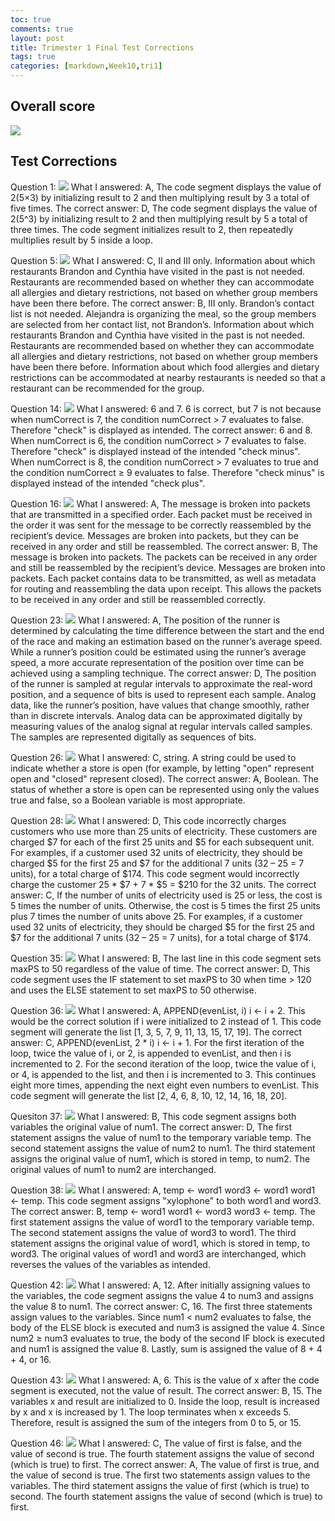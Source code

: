 ```yaml
---
toc: true
comments: true
layout: post
title: Trimester 1 Final Test Corrections
tags: true
categories: [markdown,Week10,tri1]
---
```


## Overall score
<img src= "https://github.com/sarahliu2006/Sarah-Liu/blob/be442d8ab82dce33df918c279086d8aa9180e0f7/images/tri1finalscore.PNG?raw=true">

## Test Corrections

Question 1:
<img src= "https://github.com/sarahliu2006/Sarah-Liu/blob/78b5ee26903e51809da4ffce1d7a33a90d13adda/images/question1csp.PNG?raw=true">
What I answered: A, The code segment displays the value of  2(5×3)  by initializing result to 2 and then multiplying result by 3 a total of five times.
The correct answer: D, The code segment displays the value of  2(5^3)  by initializing result to 2 and then multiplying result by 5 a total of three times. The code segment initializes result to 2, then repeatedly multiplies result by 5 inside a loop. 

Question 5:
<img src= "https://github.com/sarahliu2006/Sarah-Liu/blob/3b97525ee0db2784c0a6a897082acc197d71702a/images/question5csp.PNG?raw=true">
What I answered: C, II and III only. Information about which restaurants Brandon and Cynthia have visited in the past is not needed. Restaurants are recommended based on whether they can accommodate all allergies and dietary restrictions, not based on whether group members have been there before.
The correct answer: B, III only. Brandon’s contact list is not needed. Alejandra is organizing the meal, so the group members are selected from her contact list, not Brandon’s. Information about which restaurants Brandon and Cynthia have visited in the past is not needed. Restaurants are recommended based on whether they can accommodate all allergies and dietary restrictions, not based on whether group members have been there before. Information about which food allergies and dietary restrictions can be accommodated at nearby restaurants is needed so that a restaurant can be recommended for the group.

Question 14:
<img src= "https://github.com/sarahliu2006/Sarah-Liu/blob/3b97525ee0db2784c0a6a897082acc197d71702a/images/question14csp.PNG?raw=true">
What I answered: 6 and 7. 6 is correct, but 7 is not because when numCorrect is 7, the condition numCorrect > 7 evaluates to false. Therefore "check" is displayed as intended.
The correct answer: 6 and 8. When numCorrect is 6, the condition numCorrect > 7 evaluates to false. Therefore "check" is displayed instead of the intended "check minus". When numCorrect is 8, the condition numCorrect > 7 evaluates to true and the condition numCorrect ≥ 9 evaluates to false. Therefore "check minus" is displayed instead of the intended "check plus".

Question 16:
<img src= "https://github.com/sarahliu2006/Sarah-Liu/blob/3b97525ee0db2784c0a6a897082acc197d71702a/images/question16csp.PNG?raw=true">
What I answered: A, The message is broken into packets that are transmitted in a specified order. Each packet must be received in the order it was sent for the message to be correctly reassembled by the recipient’s device. Messages are broken into packets, but they can be received in any order and still be reassembled.
The correct answer: B, The message is broken into packets. The packets can be received in any order and still be reassembled by the recipient’s device. Messages are broken into packets. Each packet contains data to be transmitted, as well as metadata for routing and reassembling the data upon receipt. This allows the packets to be received in any order and still be reassembled correctly.

Question 23:
<img src= "https://github.com/sarahliu2006/Sarah-Liu/blob/3b97525ee0db2784c0a6a897082acc197d71702a/images/question23csp.PNG?raw=true">
What I answered: A, The position of the runner is determined by calculating the time difference between the start and the end of the race and making an estimation based on the runner’s average speed. While a runner’s position could be estimated using the runner’s average speed, a more accurate representation of the position over time can be achieved using a sampling technique.
The correct answer: D, The position of the runner is sampled at regular intervals to approximate the real-word position, and a sequence of bits is used to represent each sample. Analog data, like the runner’s position, have values that change smoothly, rather than in discrete intervals. Analog data can be approximated digitally by measuring values of the analog signal at regular intervals called samples. The samples are represented digitally as sequences of bits.

Question 26:
<img src= "https://github.com/sarahliu2006/Sarah-Liu/blob/3b97525ee0db2784c0a6a897082acc197d71702a/images/question26csp.PNG?raw=true">
What I answered: C, string. A string could be used to indicate whether a store is open (for example, by letting "open" represent open and "closed" represent closed).
The correct answer: A, Boolean. The status of whether a store is open can be represented using only the values true and false, so a Boolean variable is most appropriate.

Question 28:
<img src= "https://github.com/sarahliu2006/Sarah-Liu/blob/3b97525ee0db2784c0a6a897082acc197d71702a/images/question28csp.PNG?raw=true">
What I answered: D, This code incorrectly charges customers who use more than 25 units of electricity. These customers are charged $7 for each of the first 25 units and $5 for each subsequent unit. For examples, if a customer used 32 units of electricity, they should be charged $5 for the first 25 and $7 for the additional 7 units (32 – 25 = 7 units), for a total charge of $174. This code segment would incorrectly charge the customer 25 * $7 + 7 * $5 = $210 for the 32 units.
The correct answer: C, If the number of units of electricity used is 25 or less, the cost is 5 times the number of units. Otherwise, the cost is 5 times the first 25 units plus 7 times the number of units above 25. For examples, if a customer used 32 units of electricity, they should be charged $5 for the first 25 and $7 for the additional 7 units (32 – 25 = 7 units), for a total charge of $174. 

Question 35:
<img src= "https://github.com/sarahliu2006/Sarah-Liu/blob/a6a8678d214c455dc4dd872bb54ffc9f9721aa2b/images/question35csp.PNG?raw=true">
What I answered: B, The last line in this code segment sets maxPS to 50 regardless of the value of time.
The correct answer: D, This code segment uses the IF statement to set maxPS to 30 when time > 120 and uses the ELSE statement to set maxPS to 50 otherwise.

Question 36:
<img src= "https://github.com/sarahliu2006/Sarah-Liu/blob/a6a8678d214c455dc4dd872bb54ffc9f9721aa2b/images/question36csp.PNG?raw=true">
What I answered: A, APPEND(evenList, i) i  ←  i + 2. This would be the correct solution if i were initialized to 2 instead of 1. This code segment will generate the list [1, 3, 5, 7, 9, 11, 13, 15, 17, 19].
The correct answer: C, APPEND(evenList, 2 * i) i  ←  i + 1. For the first iteration of the loop, twice the value of i, or 2, is appended to evenList, and then i is incremented to 2. For the second iteration of the loop, twice the value of i, or 4, is appended to the list, and then i is incremented to 3. This continues eight more times, appending the next eight even numbers to evenList. This code segment will generate the list [2, 4, 6, 8, 10, 12, 14, 16, 18, 20].

Quesiton 37:
<img src= "https://github.com/sarahliu2006/Sarah-Liu/blob/a6a8678d214c455dc4dd872bb54ffc9f9721aa2b/images/question37csp.PNG?raw=true">
What I answered: B,  This code segment assigns both variables the original value of num1.
The correct answer: D, The first statement assigns the value of num1 to the temporary variable temp. The second statement assigns the value of num2 to num1. The third statement assigns the original value of num1, which is stored in temp, to num2. The original values of num1 to num2 are interchanged.

Question 38:
<img src= "https://github.com/sarahliu2006/Sarah-Liu/blob/a6a8678d214c455dc4dd872bb54ffc9f9721aa2b/images/question38csp.PNG?raw=true">
What I answered: A, temp  ←  word1 word3  ←  word1 word1  ←  temp. This code segment assigns "xylophone" to both word1 and word3.
The correct answer: B, temp  ←  word1 word1  ←  word3 word3  ←  temp. The first statement assigns the value of word1 to the temporary variable temp. The second statement assigns the value of word3 to word1. The third statement assigns the original value of word1, which is stored in temp, to word3. The original values of word1 and word3 are interchanged, which reverses the values of the variables as intended.

Question 42:
<img src= "https://github.com/sarahliu2006/Sarah-Liu/blob/a6a8678d214c455dc4dd872bb54ffc9f9721aa2b/images/question42csp.PNG?raw=true">
What I answered: A, 12. After initially assigning values to the variables, the code segment assigns the value 4 to num3 and assigns the value 8 to num1. 
The correct answer: C, 16. The first three statements assign values to the variables. Since num1 < num2 evaluates to false, the body of the ELSE block is executed and num3 is assigned the value 4. Since num2 ≥ num3 evaluates to true, the body of the second IF block is executed and num1 is assigned the value 8. Lastly, sum is assigned the value of 8 + 4 + 4, or 16.

Question 43:
<img src= "https://github.com/sarahliu2006/Sarah-Liu/blob/a6a8678d214c455dc4dd872bb54ffc9f9721aa2b/images/question43csp.PNG?raw=true">
What I answered: A, 6. This is the value of x after the code segment is executed, not the value of result.
The correct answer: B, 15. The variables x and result are initialized to 0. Inside the loop, result is increased by x and x is increased by 1. The loop terminates when x exceeds 5. Therefore, result is assigned the sum of the integers from 0 to 5, or 15.

Question 46:
<img src= "https://github.com/sarahliu2006/Sarah-Liu/blob/a6a8678d214c455dc4dd872bb54ffc9f9721aa2b/images/question46csp.PNG?raw=true">
What I answered: C, The value of first is false, and the value of second is true. The fourth statement assigns the value of second (which is true) to first.
The correct answer: A, The value of first is true, and the value of second is true. The first two statements assign values to the variables. The third statement assigns the value of first (which is true) to second. The fourth statement assigns the value of second (which is true) to first.
